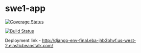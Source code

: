 # swe1-app


[![Coverage Status](https://coveralls.io/repos/github/jainsvaibhav/swe1-app1/badge.svg?branch=main)](https://coveralls.io/github/jainsvaibhav/swe1-app1?branch=main)


[![Build Status](https://app.travis-ci.com/jainsvaibhav/swe1-app1.svg?branch=main)](https://app.travis-ci.com/jainsvaibhav/swe1-app1)

Deployment link - http://django-env-final.eba-jhb3bhvf.us-west-2.elasticbeanstalk.com/
